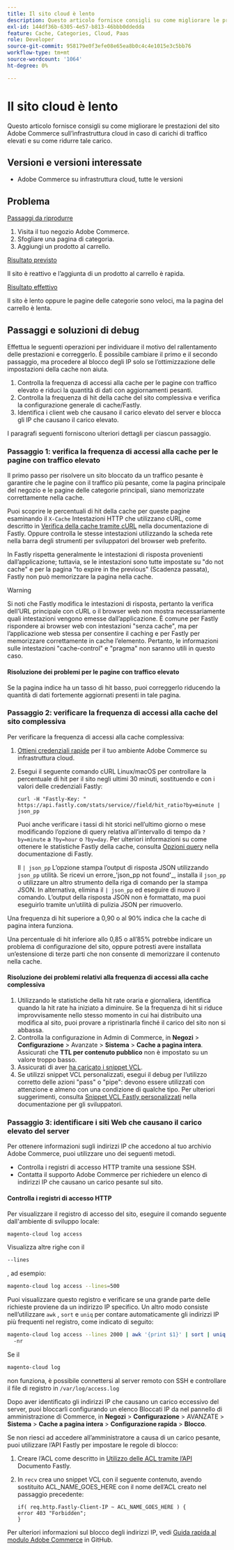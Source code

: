 ```yaml
---
title: Il sito cloud è lento
description: Questo articolo fornisce consigli su come migliorare le prestazioni del sito Adobe Commerce sull’infrastruttura cloud in caso di carichi di traffico elevati e su come ridurre tale carico.
exl-id: 144df36b-6305-4e57-b813-46bbb0ddedda
feature: Cache, Categories, Cloud, Paas
role: Developer
source-git-commit: 958179e0f3efe08e65ea8b0c4c4e1015e3c5bb76
workflow-type: tm+mt
source-wordcount: '1064'
ht-degree: 0%

---
```


# Il sito cloud è lento

Questo articolo fornisce consigli su come migliorare le prestazioni del sito Adobe Commerce sull’infrastruttura cloud in caso di carichi di traffico elevati e su come ridurre tale carico.

## Versioni e versioni interessate

* Adobe Commerce su infrastruttura cloud, tutte le versioni

## Problema

<u>Passaggi da riprodurre</u>

1. Visita il tuo negozio Adobe Commerce.
1. Sfogliare una pagina di categoria.
1. Aggiungi un prodotto al carrello.

<u>Risultato previsto</u>

Il sito è reattivo e l’aggiunta di un prodotto al carrello è rapida.

<u>Risultato effettivo</u>

Il sito è lento oppure le pagine delle categorie sono veloci, ma la pagina del carrello è lenta.

## Passaggi e soluzioni di debug

Effettua le seguenti operazioni per individuare il motivo del rallentamento delle prestazioni e correggerlo. È possibile cambiare il primo e il secondo passaggio, ma procedere al blocco degli IP solo se l’ottimizzazione delle impostazioni della cache non aiuta.

1. Controlla la frequenza di accessi alla cache per le pagine con traffico elevato e riduci la quantità di dati con aggiornamenti pesanti.
1. Controlla la frequenza di hit della cache del sito complessiva e verifica la configurazione generale di cache/Fastly.
1. Identifica i client web che causano il carico elevato del server e blocca gli IP che causano il carico elevato.

I paragrafi seguenti forniscono ulteriori dettagli per ciascun passaggio.

### Passaggio 1: verifica la frequenza di accessi alla cache per le pagine con traffico elevato

Il primo passo per risolvere un sito bloccato da un traffico pesante è garantire che le pagine con il traffico più pesante, come la pagina principale del negozio e le pagine delle categorie principali, siano memorizzate correttamente nella cache.

Puoi scoprire le percentuali di hit della cache per queste pagine esaminando il `X-Cache` Intestazioni HTTP che utilizzano cURL, come descritto in [Verifica della cache tramite cURL](https://docs.fastly.com/guides/debugging/checking-cache#using-curl) nella documentazione di Fastly. Oppure controlla le stesse intestazioni utilizzando la scheda rete nella barra degli strumenti per sviluppatori del browser web preferito.

In Fastly rispetta generalmente le intestazioni di risposta provenienti dall’applicazione; tuttavia, se le intestazioni sono tutte impostate su &quot;do not cache&quot; e per la pagina &quot;to expire in the previous&quot; (Scadenza passata), Fastly non può memorizzare la pagina nella cache.

>[!WARNING]
>
>Si noti che Fastly modifica le intestazioni di risposta, pertanto la verifica dell’URL principale con cURL o il browser web non mostra necessariamente quali intestazioni vengono emesse dall’applicazione. È comune per Fastly rispondere ai browser web con intestazioni &quot;senza cache&quot;, ma per l’applicazione web stessa per consentire il caching e per Fastly per memorizzare correttamente in cache l’elemento. Pertanto, le informazioni sulle intestazioni &quot;cache-control&quot; e &quot;pragma&quot; non saranno utili in questo caso.

#### Risoluzione dei problemi per le pagine con traffico elevato

Se la pagina indice ha un tasso di hit basso, puoi correggerlo riducendo la quantità di dati fortemente aggiornati presenti in tale pagina.

### Passaggio 2: verificare la frequenza di accessi alla cache del sito complessiva

Per verificare la frequenza di accessi alla cache complessiva:

1. [Ottieni credenziali rapide](http://devdocs.magento.com/guides/v2.3/cloud/cdn/configure-fastly.html#cloud-fastly-creds) per il tuo ambiente Adobe Commerce su infrastruttura cloud.
1. Esegui il seguente comando cURL Linux/macOS per controllare la percentuale di hit per il sito negli ultimi 30 minuti, sostituendo e con i valori delle credenziali Fastly:

   `curl -H "Fastly-Key: " https://api.fastly.com/stats/service//field/hit_ratio?by=minute | json_pp`

   Puoi anche verificare i tassi di hit storici nell’ultimo giorno o mese modificando l’opzione di query relativa all’intervallo di tempo da `?by=minute` a `?by=hour` o `?by=day`. Per ulteriori informazioni su come ottenere le statistiche Fastly della cache, consulta [Opzioni query](https://docs.fastly.com/api/stats#Query) nella documentazione di Fastly.

   Il `| json_pp` L’opzione stampa l’output di risposta JSON utilizzando `json_pp` utilità. Se ricevi un errore_&#39;json\_pp not found&#39;_, installa il `json_pp` o utilizzare un altro strumento della riga di comando per la stampa JSON. In alternativa, elimina il `| json_pp` ed eseguire di nuovo il comando. L’output della risposta JSON non è formattato, ma puoi eseguirlo tramite un’utilità di pulizia JSON per rimuoverlo.

Una frequenza di hit superiore a 0,90 o al 90% indica che la cache di pagina intera funziona.

Una percentuale di hit inferiore allo 0,85 o all’85% potrebbe indicare un problema di configurazione del sito, oppure potresti avere installata un’estensione di terze parti che non consente di memorizzare il contenuto nella cache.

#### Risoluzione dei problemi relativi alla frequenza di accessi alla cache complessiva

1. Utilizzando le statistiche della hit rate oraria e giornaliera, identifica quando la hit rate ha iniziato a diminuire. Se la frequenza di hit si riduce improvvisamente nello stesso momento in cui hai distribuito una modifica al sito, puoi provare a ripristinarla finché il carico del sito non si abbassa.
1. Controlla la configurazione in Admin di Commerce, in **Negozi** > **Configurazione** > Avanzate > **Sistema** > **Cache a pagina intera**. Assicurati che **TTL per contenuto pubblico** non è impostato su un valore troppo basso.
1. Assicurati di aver [ha caricato i snippet VCL](https://devdocs.magento.com/guides/v2.3/cloud/cdn/configure-fastly.html#upload-vcl-snippets).
1. Se utilizzi snippet VCL personalizzati, esegui il debug per l’utilizzo corretto delle azioni &quot;pass&quot; o &quot;pipe&quot;: devono essere utilizzati con attenzione e almeno con una condizione di qualche tipo. Per ulteriori suggerimenti, consulta [Snippet VCL Fastly personalizzati](https://devdocs.magento.com/guides/v2.3/cloud/cdn/cloud-vcl-custom-snippets.html) nella documentazione per gli sviluppatori.

### Passaggio 3: identificare i siti Web che causano il carico elevato del server

Per ottenere informazioni sugli indirizzi IP che accedono al tuo archivio Adobe Commerce, puoi utilizzare uno dei seguenti metodi.

* Controlla i registri di accesso HTTP tramite una sessione SSH.
* Contatta il supporto Adobe Commerce per richiedere un elenco di indirizzi IP che causano un carico pesante sul sito.

#### Controlla i registri di accesso HTTP

Per visualizzare il registro di accesso del sito, eseguire il comando seguente dall&#39;ambiente di sviluppo locale:

```bash
magento-cloud log access
```

Visualizza altre righe con il

```bash
--lines
```

, ad esempio:

```bash
magento-cloud log access --lines=500
```

Puoi visualizzare questo registro e verificare se una grande parte delle richieste proviene da un indirizzo IP specifico. Un altro modo consiste nell’utilizzare `awk` , `sort` e `uniq` per contare automaticamente gli indirizzi IP più frequenti nel registro, come indicato di seguito:

```bash
magento-cloud log access --lines 2000 | awk '{print $1}' | sort | uniq -c | sort
  -nr
```

Se il

```bash
magento-cloud log
```

non funziona, è possibile connettersi al server remoto con SSH e controllare il file di registro in `/var/log/access.log`

Dopo aver identificato gli indirizzi IP che causano un carico eccessivo del server, puoi bloccarli configurando un elenco Bloccati IP da nel pannello di amministrazione di Commerce, in **Negozi** > **Configurazione** > AVANZATE > **Sistema** > **Cache a pagina intera** > **Configurazione rapida** > **Blocco**.

Se non riesci ad accedere all’amministratore a causa di un carico pesante, puoi utilizzare l’API Fastly per impostare le regole di blocco:

1. Creare l’ACL come descritto in [Utilizzo delle ACL tramite l’API](https://docs.fastly.com/guides/access-control-lists/working-with-acls-using-the-api) Documento Fastly.
1. In `recv` crea uno snippet VCL con il seguente contenuto, avendo sostituito ACL\_NAME\_GOES\_HERE con il nome dell’ACL creato nel passaggio precedente:

   ```
   if( req.http.Fastly-Client-IP ~ ACL_NAME_GOES_HERE ) {
   error 403 "Forbidden";
   }
   ```

Per ulteriori informazioni sul blocco degli indirizzi IP, vedi [Guida rapida al modulo Adobe Commerce](https://github.com/fastly/fastly-magento2/blob/master/Documentation/Guides/BLOCKING.md) in GitHub.
